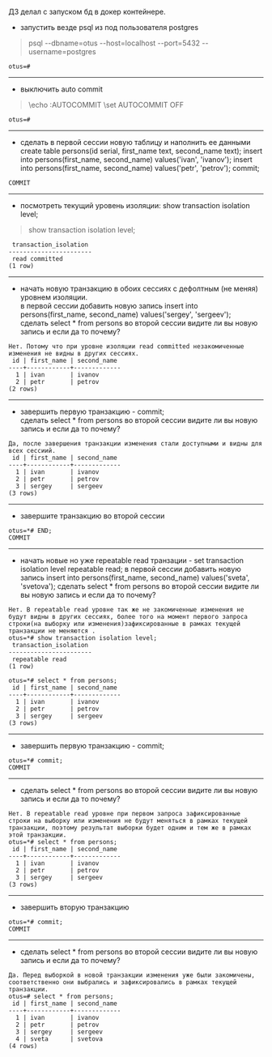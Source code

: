 ДЗ делал с запуском бд в докер контейнере.

- запустить везде psql из под пользователя postgres
>psql --dbname=otus  --host=localhost --port=5432 --username=postgres
```
otus=# 
```
---

- выключить auto commit
>\echo :AUTOCOMMIT
>\set AUTOCOMMIT OFF
```
otus=# 
```
---

- сделать в первой сессии новую таблицу и наполнить ее данными create table persons(id serial, first_name text, second_name text); insert into persons(first_name, second_name) values('ivan', 'ivanov'); insert into persons(first_name, second_name) values('petr', 'petrov'); commit;
```
COMMIT
```
---

- посмотреть текущий уровень изоляции: show transaction isolation level;
>show transaction isolation level;
```
 transaction_isolation 
-----------------------
 read committed
(1 row)
```
---

- начать новую транзакцию в обоих сессиях с дефолтным (не меняя) уровнем изоляции.\
в первой сессии добавить новую запись insert into persons(first_name, second_name) values('sergey', 'sergeev');\
сделать select * from persons во второй сессии
видите ли вы новую запись и если да то почему?
```
Нет. Потому что при уровне изоляции read committed незакомиченные изменения не видны в других сессиях.
 id | first_name | second_name 
----+------------+-------------
  1 | ivan       | ivanov
  2 | petr       | petrov
(2 rows)
```
---

- завершить первую транзакцию - commit;\
сделать select * from persons во второй сессии
видите ли вы новую запись и если да то почему?
```
Да, после завершения транзакции изменения стали доступными и видны для всех сессиий.
 id | first_name | second_name 
----+------------+-------------
  1 | ivan       | ivanov
  2 | petr       | petrov
  3 | sergey     | sergeev
(3 rows)
```
---

- завершите транзакцию во второй сессии
```
otus=*# END;
COMMIT
```
---

- начать новые но уже repeatable read транзации - set transaction isolation level repeatable read;
в первой сессии добавить новую запись insert into persons(first_name, second_name) values('sveta', 'svetova');
сделать select * from persons во второй сессии
видите ли вы новую запись и если да то почему?
```
Нет. В repeatable read уровне так же не закомиченные изменения не будут видны в других сессиях, более того на момент первого запроса строки(на выборку или изменения)зафиксированные в рамках текущей транзакции не меняются .
otus=*# show transaction isolation level;
 transaction_isolation 
-----------------------
 repeatable read
(1 row)

otus=*# select * from persons;
 id | first_name | second_name 
----+------------+-------------
  1 | ivan       | ivanov
  2 | petr       | petrov
  3 | sergey     | sergeev
(3 rows)
```
---

- завершить первую транзакцию - commit;
```
otus=*# commit;
COMMIT
```
---

- сделать select * from persons во второй сессии
видите ли вы новую запись и если да то почему?
```
Нет. В repeatable read уровне при первом запроса зафиксированные строки на выборку или изменения не будут меняться в рамках текущей транзакции, поэтому результат выборки будет одним и тем же в рамках этой транзакции.
otus=*# select * from persons;
 id | first_name | second_name 
----+------------+-------------
  1 | ivan       | ivanov
  2 | petr       | petrov
  3 | sergey     | sergeev
(3 rows)
```
---

- завершить вторую транзакцию
```
otus=*# commit;
COMMIT
```
---

 - сделать select * from persons во второй сессии
видите ли вы новую запись и если да то почему?
```
Да. Перед выборкой в новой транзакции изменения уже были закомичены, соответственно они выбрались и зафиксировались в рамках текущей транзакции. 
otus=# select * from persons;
 id | first_name | second_name 
----+------------+-------------
  1 | ivan       | ivanov
  2 | petr       | petrov
  3 | sergey     | sergeev
  4 | sveta      | svetova
(4 rows)
```
